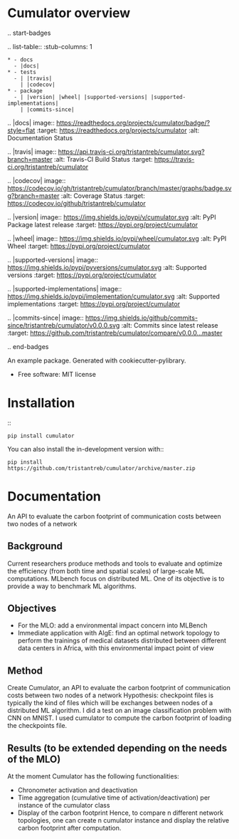 # Cumulator overview

.. start-badges

.. list-table::
    :stub-columns: 1

    * - docs
      - |docs|
    * - tests
      - | |travis|
        | |codecov|
    * - package
      - | |version| |wheel| |supported-versions| |supported-implementations|
        | |commits-since|
.. |docs| image:: https://readthedocs.org/projects/cumulator/badge/?style=flat
    :target: https://readthedocs.org/projects/cumulator
    :alt: Documentation Status

.. |travis| image:: https://api.travis-ci.org/tristantreb/cumulator.svg?branch=master
    :alt: Travis-CI Build Status
    :target: https://travis-ci.org/tristantreb/cumulator

.. |codecov| image:: https://codecov.io/gh/tristantreb/cumulator/branch/master/graphs/badge.svg?branch=master
    :alt: Coverage Status
    :target: https://codecov.io/github/tristantreb/cumulator

.. |version| image:: https://img.shields.io/pypi/v/cumulator.svg
    :alt: PyPI Package latest release
    :target: https://pypi.org/project/cumulator

.. |wheel| image:: https://img.shields.io/pypi/wheel/cumulator.svg
    :alt: PyPI Wheel
    :target: https://pypi.org/project/cumulator

.. |supported-versions| image:: https://img.shields.io/pypi/pyversions/cumulator.svg
    :alt: Supported versions
    :target: https://pypi.org/project/cumulator

.. |supported-implementations| image:: https://img.shields.io/pypi/implementation/cumulator.svg
    :alt: Supported implementations
    :target: https://pypi.org/project/cumulator

.. |commits-since| image:: https://img.shields.io/github/commits-since/tristantreb/cumulator/v0.0.0.svg
    :alt: Commits since latest release
    :target: https://github.com/tristantreb/cumulator/compare/v0.0.0...master



.. end-badges

An example package. Generated with cookiecutter-pylibrary.

* Free software: MIT license

# Installation

::

    pip install cumulator

You can also install the in-development version with::

    pip install https://github.com/tristantreb/cumulator/archive/master.zip


# Documentation

An API to evaluate the carbon footprint of communication costs between two nodes of a network

## Background
Current researchers produce methods and tools to evaluate and optimize the efficiency (from both time and spatial scales) of large-scale ML computations.
MLbench focus on distributed ML. One of its objective is to provide a way to benchmark ML algorithms.

## Objectives
* For the MLO: add a environmental impact concern into MLBench
* Immediate application with AlgE: find an optimal network topology to perform the trainings of medical datasets distributed between different data centers in Africa, with this environmental impact point of view

## Method
Create Cumulator, an API to evaluate the carbon footprint of communication costs between two nodes of a network
Hypothesis: checkpoint files is typically the kind of files which will be exchanges between nodes of a distributed ML algorithm.
I did a test on an image classification problem with CNN on MNIST. I used cumulator to compute the carbon footprint of loading the checkpoints file.

## Results (to be extended depending on the needs of the MLO)
At the moment Cumulator has the following functionalities: 

* Chronometer activation and deactivation
* Time aggregation (cumulative time of activation/deactivation) per instance of the cumulator class
* Display of the carbon footprint
Hence, to compare n different network topologies, one can create n cumulator instance and display the relative carbon footprint after computation.
